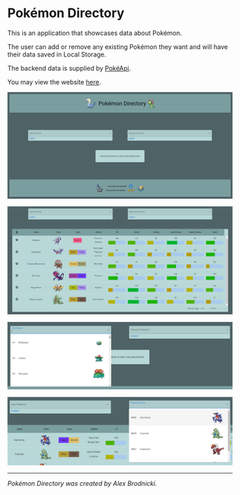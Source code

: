 # Pokémon Directory
This is an application that showcases data about Pokémon.

The user can add or remove any existing Pokémon they want and will have their data saved in Local Storage.

The backend data is supplied by [PokéApi](https://pokeapi.co/).

You may view the website [here](https://apbrodnicki.com/pokemon-directory).

![Home Page](assets/empty-page.png)

![Pokémon Grid](assets/data-grid.png)

![Add Dropdown](assets/add-dropdown.png)

![Remove Dropdown](assets/remove-dropdown.png)
___
*Pokémon Directory was created by Alex Brodnicki.*
